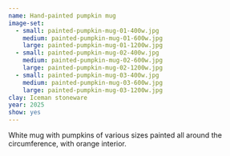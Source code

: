 ```yaml
---
name: Hand-painted pumpkin mug
image-set:
  - small: painted-pumpkin-mug-01-400w.jpg
    medium: painted-pumpkin-mug-01-600w.jpg
    large: painted-pumpkin-mug-01-1200w.jpg
  - small: painted-pumpkin-mug-02-400w.jpg
    medium: painted-pumpkin-mug-02-600w.jpg
    large: painted-pumpkin-mug-02-1200w.jpg
  - small: painted-pumpkin-mug-03-400w.jpg
    medium: painted-pumpkin-mug-03-600w.jpg
    large: painted-pumpkin-mug-03-1200w.jpg
clay: Iceman stoneware
year: 2025
show: yes
---
```


White mug with pumpkins of various sizes painted all around the circumference, with orange interior.